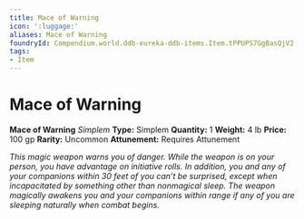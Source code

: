 ```yaml
---
title: Mace of Warning
icon: ':luggage:'
aliases: Mace of Warning
foundryId: Compendium.world.ddb-eureka-ddb-items.Item.tPPUPS7GgBasQjV2
tags:
- Item
---
```


# Mace of Warning

**Mace of Warning**
_Simplem_
**Type:** Simplem
**Quantity:** 1
**Weight:** 4 lb
**Price:** 100 gp
**Rarity:** Uncommon
**Attunement:** Requires Attunement

*This magic weapon warns you of danger. While the weapon is on your person, you have advantage on initiative rolls. In addition, you and any of your companions within 30 feet of you can’t be surprised, except when incapacitated by something other than nonmagical sleep. The weapon magically awakens you and your companions within range if any of you are sleeping naturally when comb<span class="No-Break">at begins.</span>*